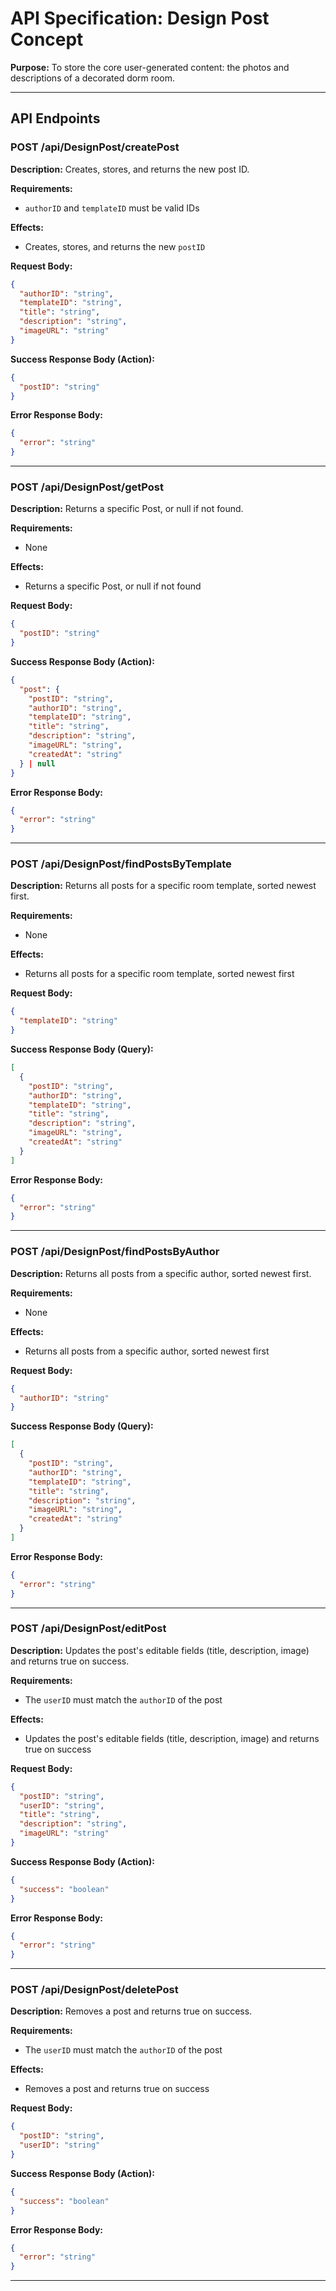 # API Specification: Design Post Concept

**Purpose:** To store the core user-generated content: the photos and descriptions of a decorated dorm room.

---

## API Endpoints

### POST /api/DesignPost/createPost

**Description:** Creates, stores, and returns the new post ID.

**Requirements:**
- `authorID` and `templateID` must be valid IDs

**Effects:**
- Creates, stores, and returns the new `postID`

**Request Body:**
```json
{
  "authorID": "string",
  "templateID": "string",
  "title": "string",
  "description": "string",
  "imageURL": "string"
}
```

**Success Response Body (Action):**
```json
{
  "postID": "string"
}
```

**Error Response Body:**
```json
{
  "error": "string"
}
```

---

### POST /api/DesignPost/getPost

**Description:** Returns a specific Post, or null if not found.

**Requirements:**
- None

**Effects:**
- Returns a specific Post, or null if not found

**Request Body:**
```json
{
  "postID": "string"
}
```

**Success Response Body (Action):**
```json
{
  "post": {
    "postID": "string",
    "authorID": "string",
    "templateID": "string",
    "title": "string",
    "description": "string",
    "imageURL": "string",
    "createdAt": "string"
  } | null
}
```

**Error Response Body:**
```json
{
  "error": "string"
}
```

---

### POST /api/DesignPost/findPostsByTemplate

**Description:** Returns all posts for a specific room template, sorted newest first.

**Requirements:**
- None

**Effects:**
- Returns all posts for a specific room template, sorted newest first

**Request Body:**
```json
{
  "templateID": "string"
}
```

**Success Response Body (Query):**
```json
[
  {
    "postID": "string",
    "authorID": "string",
    "templateID": "string",
    "title": "string",
    "description": "string",
    "imageURL": "string",
    "createdAt": "string"
  }
]
```

**Error Response Body:**
```json
{
  "error": "string"
}
```

---

### POST /api/DesignPost/findPostsByAuthor

**Description:** Returns all posts from a specific author, sorted newest first.

**Requirements:**
- None

**Effects:**
- Returns all posts from a specific author, sorted newest first

**Request Body:**
```json
{
  "authorID": "string"
}
```

**Success Response Body (Query):**
```json
[
  {
    "postID": "string",
    "authorID": "string",
    "templateID": "string",
    "title": "string",
    "description": "string",
    "imageURL": "string",
    "createdAt": "string"
  }
]
```

**Error Response Body:**
```json
{
  "error": "string"
}
```

---

### POST /api/DesignPost/editPost

**Description:** Updates the post's editable fields (title, description, image) and returns true on success.

**Requirements:**
- The `userID` must match the `authorID` of the post

**Effects:**
- Updates the post's editable fields (title, description, image) and returns true on success

**Request Body:**
```json
{
  "postID": "string",
  "userID": "string",
  "title": "string",
  "description": "string",
  "imageURL": "string"
}
```

**Success Response Body (Action):**
```json
{
  "success": "boolean"
}
```

**Error Response Body:**
```json
{
  "error": "string"
}
```

---

### POST /api/DesignPost/deletePost

**Description:** Removes a post and returns true on success.

**Requirements:**
- The `userID` must match the `authorID` of the post

**Effects:**
- Removes a post and returns true on success

**Request Body:**
```json
{
  "postID": "string",
  "userID": "string"
}
```

**Success Response Body (Action):**
```json
{
  "success": "boolean"
}
```

**Error Response Body:**
```json
{
  "error": "string"
}
```

---
